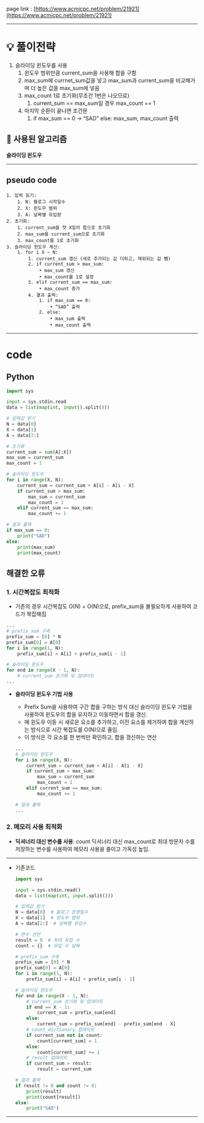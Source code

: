 
page link : [https://www.acmicpc.net/problem/21921](https://www.acmicpc.net/problem/21921)

---

# 💡 풀이전략

1. 슬라이딩 윈도우를 사용
    1. 윈도우 범위만큼 current_sum을 사용해 합을 구함
    2. max_sum에 currnet_sum값을 넣고 max_sum과 current_sum을 비교해가며 더 높은 값을 max_sum에 넣음
    3. max_count 1로 초기화(무조건 1번은 나오므로)
        1. current_sum == max_sum일 경우 max_count += 1
    4. 마지막 순환이 끝나면 조건문
        1. if max_sum == 0 → “SAD”
        else: max_sum, max_count 출력

## 🎨 사용된 알고리즘

**슬라이딩 윈도우**

---

## pseudo code

```plaintext
1. 입력 읽기:
    1. N: 블로그 시작일수
    2. X: 윈도우 범위
    3. A: 날짜별 유입량
2. 초기화:
    1. current_sum을 첫 X일의 합으로 초기화
    2. max_sum을 current_sum으로 초기화
    3. max_count를 1로 초기화
3. 슬라이딩 윈도우 계산:
    1. for i X ~ N:
        1. current_sum 갱신 (새로 추가되는 값 더하고, 제외되는 값 뺌)
        2. if current_sum > max_sum:
            • max_sum 갱신
            • max_count를 1로 설정
        3. elif current_sum == max_sum:
            • max_count 증가
        4. 결과 출력:
            1. if max_sum == 0:
                • “SAD” 출력
            2. else:
                • max_sum 출력
                • max_count 출력
```

---

# code

## Python

```python
import sys

input = sys.stdin.read
data = list(map(int, input().split()))

# 입력값 받기
N = data[0]
X = data[1]
A = data[2:]

# 초기화
current_sum = sum(A[:X])
max_sum = current_sum
max_count = 1

# 슬라이딩 윈도우
for i in range(X, N):
    current_sum = current_sum + A[i] - A[i - X]
    if current_sum > max_sum:
        max_sum = current_sum
        max_count = 1
    elif current_sum == max_sum:
        max_count += 1

# 결과 출력
if max_sum == 0:
    print("SAD")
else:
    print(max_sum)
    print(max_count)
```

## 해결한 오류

### 1. 시간복잡도 최적화

- 기존의 경우 시간복잡도 O(N) + O(N)으로, prefix_sum을 불필요하게 사용하여 코드가 복잡해짐

```python
...
# prefix_sum 구축
prefix_sum = [0] * N
prefix_sum[0] = A[0]
for i in range(1, N):
    prefix_sum[i] = A[i] + prefix_sum[i - 1]

# 슬라이딩 윈도우
for end in range(X - 1, N):
    # current_sum 초기화 및 업데이트
...
```

- **슬라이딩 윈도우 기법 사용**
    - Prefix Sum을 사용하여 구간 합을 구하는 방식 대신 슬라이딩 윈도우 기법을 사용하여 윈도우의 합을 유지하고 이동하면서 합을 갱신.
    - 매 윈도우 이동 시 새로운 요소를 추가하고, 이전 요소를 제거하여 합을 계산하는 방식으로 시간 복잡도를 O(N)으로 줄임.
    - 이 방식은 각 요소를 한 번씩만 확인하고, 합을 갱신하는 연산
    
    ```python
    ...
    # 슬라이딩 윈도우
    for i in range(X, N):
        current_sum = current_sum + A[i] - A[i - X]
        if current_sum > max_sum:
            max_sum = current_sum
            max_count = 1
        elif current_sum == max_sum:
            max_count += 1
    
    # 결과 출력
    ...
    
    ```
    

### 2. 메모리 사용 최적화

- **딕셔너리 대신 변수를 사용**: count 딕셔너리 대신 max_count로 최대 방문자 수를 저장하는 변수를 사용하여 메모리 사용을 줄이고 가독성 높임.

---

- 기존코드
    
    ```python
    import sys
    
    input = sys.stdin.read()
    data = list(map(int, input.split()))
    
    # 입력값 받기
    N = data[0]  # 블로그 운영일수
    X = data[1]  # 윈도우 범위 
    A = data[2:]  # 날짜별 유입수
    
    # 변수 선언
    result = 0  # 최대 유입 수
    count = {}  # 유입 수 날짜
    
    # prefix_sum 구축
    prefix_sum = [0] * N
    prefix_sum[0] = A[0]
    for i in range(1, N):
        prefix_sum[i] = A[i] + prefix_sum[i - 1]
    
    # 슬라이딩 윈도우
    for end in range(X - 1, N):
        # current_sum 초기화 및 업데이트
        if end == X - 1:
            current_sum = prefix_sum[end]
        else:
            current_sum = prefix_sum[end] - prefix_sum[end - X]
        # count_dictionary 업데이트    
        if current_sum not in count:
            count[current_sum] = 1
        else:
            count[current_sum] += 1
        # result 업데이트    
        if current_sum > result:
            result = current_sum
    
    # 결과 출력
    if result != 0 and count != 0:
        print(result)
        print(count[result])
    else:
        print("SAD")
    
    ```
    

---
